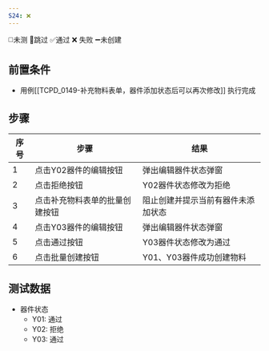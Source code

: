 ```yaml
---
S24: ❌
---
```

◻️未测    🚫跳过     ✅通过    ❌ 失败    ➖未创建

## 前置条件

- 用例[[TCPD_0149-补充物料表单，器件添加状态后可以再次修改]] 执行完成

## 步骤

| 序号  | 步骤              | 结果                |
| --- | --------------- | ----------------- |
| 1   | 点击Y02器件的编辑按钮    | 弹出编辑器件状态弹窗        |
| 2   | 点击拒绝按钮          | Y02器件状态修改为拒绝      |
| 3   | 点击补充物料表单的批量创建按钮 | 阻止创建并提示当前有器件未添加状态 |
| 4   | 点击Y03器件的编辑按钮    | 弹出编辑器件状态弹窗        |
| 5   | 点击通过按钮          | Y03器件状态修改为通过      |
| 6   | 点击批量创建按钮        | Y01、Y03器件成功创建物料   |

## 测试数据

- 器件状态
	- Y01: 通过
	- Y02: 拒绝
	- Y03: 通过
